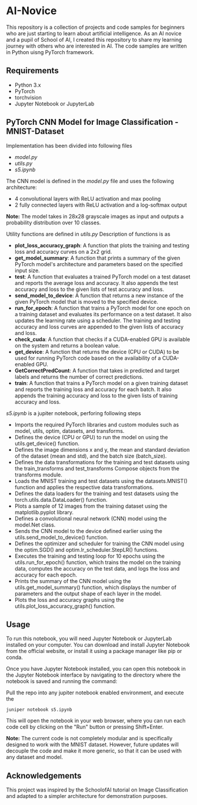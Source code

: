 # AI-Novice
This repository is a collection of projects and code samples for beginners who are just starting to learn about artificial intelligence. As an AI novice and a pupil of School of AI, I created this repository to share my learning journey with others who are interested in AI. The code samples are written in Python uisng PyTorch framework. 

## Requirements
- Python 3.x
- PyTorch
- torchvision
- Jupyter Notebook or JupyterLab

## PyTorch CNN Model for Image Classification - MNIST-Dataset

Implementation has been divided into following files
- _model.py_
- _utils.py_
- _s5.ipynb_

The CNN model is defined in the _model.py_ file and uses the following architecture:
- 4 convolutional layers with ReLU activation and max pooling
- 2 fully connected layers with ReLU activation and a log-softmax output

**Note:** The model takes in 28x28 grayscale images as input and outputs a probability distribution over 10 classes.

Utility functions are defined in _utils.py_
Description of functions is as
- **plot_loss_accuracy_graph**: A function that plots the training and testing loss and accuracy curves on a 2x2 grid.
- **get_model_summary**: A function that prints a summary of the given PyTorch model's architecture and parameters based on the specified input size.
- **test**: A function that evaluates a trained PyTorch model on a test dataset and reports the average loss and accuracy.
            It also appends the test accuracy and loss to the given lists of test accuracy and loss.
- **send_model_to_device**: A function that returns a new instance of the given PyTorch model that is moved to the specified device.
- **run_for_epoch**: A function that trains a PyTorch model for one epoch on a training dataset and evaluates its performance on a test dataset.
                     It also updates the learning rate using a scheduler. The training and testing accuracy and loss curves are appended to the given lists of accuracy and loss.
- **check_cuda**: A function that checks if a CUDA-enabled GPU is available on the system and returns a boolean value.
- **get_device**: A function that returns the device (CPU or CUDA) to be used for running PyTorch code based on the availability of a CUDA-enabled GPU.
- **GetCorrectPredCount**: A function that takes in predicted and target labels and returns the number of correct predictions.
- **train**: A function that trains a PyTorch model on a given training dataset and reports the training loss and accuracy for each batch.
             It also appends the training accuracy and loss to the given lists of training accuracy and loss.

_s5.ipynb_ is a jupiter notebook, perforing following steps
- Imports the required PyTorch libraries and custom modules such as model, utils, optim, datasets, and transforms.
- Defines the device (CPU or GPU) to run the model on using the utils.get_device() function.
- Defines the image dimensions x and y, the mean and standard deviation of the dataset (mean and std), and the batch size (batch_size).
- Defines the data transformations for the training and test datasets using the train_transforms and test_transforms Compose objects from the transforms module.
- Loads the MNIST training and test datasets using the datasets.MNIST() function and applies the respective data transformations.
- Defines the data loaders for the training and test datasets using the torch.utils.data.DataLoader() function.
- Plots a sample of 12 images from the training dataset using the matplotlib.pyplot library.
- Defines a convolutional neural network (CNN) model using the model.Net class.
- Sends the CNN model to the device defined earlier using the utils.send_model_to_device() function.
- Defines the optimizer and scheduler for training the CNN model using the optim.SGD() and optim.lr_scheduler.StepLR() functions.
- Executes the training and testing loop for 10 epochs using the utils.run_for_epoch() function, which trains the model on the training data, computes the accuracy on the test data,
  and logs the loss and accuracy for each epoch.
- Prints the summary of the CNN model using the utils.get_model_summary() function, which displays the number of parameters and the output shape of each layer in the model.
- Plots the loss and accuracy graphs using the utils.plot_loss_accuracy_graph() function.

## Usage

To run this notebook, you will need Jupyter Notebook or JupyterLab installed on your computer.
You can download and install Jupyter Notebook from the official website, or install it using a package manager like pip or conda.

Once you have Jupyter Notebook installed, you can open this notebook in the Jupyter Notebook interface by navigating to the directory where the notebook is saved and running the command:

Pull the repo into any jupiter notebook enabled environment, and execute the 
```
juniper notebook s5.ipynb
```

This will open the notebook in your web browser, where you can run each code cell by clicking on the "Run" button or pressing Shift+Enter.

**Note:** The current code is not completely modular and is specifically designed to work with the MNIST dataset. However, future updates will decouple the code and make it more generic, so that it can be used with any dataset and model.

## Acknowledgements
This project was inspired by the SchoolofAI tutorial on Image Classification and adapted to a simpler architecture for demonstration purposes.
